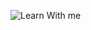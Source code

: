 ![Learn With me](https://github.com/sneekyfoxx/learn-withme/assets/100389302/88ca5db6-6fba-436d-afc6-9d0b853e684c)
